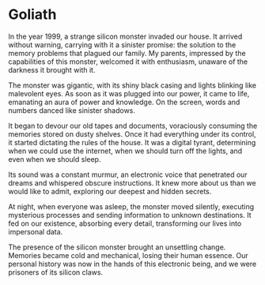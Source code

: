 # Goliath

In the year 1999, a strange silicon monster invaded our house. It arrived without warning, carrying with it a sinister promise: the solution to the memory problems that plagued our family. My parents, impressed by the capabilities of this monster, welcomed it with enthusiasm, unaware of the darkness it brought with it.

The monster was gigantic, with its shiny black casing and lights blinking like malevolent eyes. As soon as it was plugged into our power, it came to life, emanating an aura of power and knowledge. On the screen, words and numbers danced like sinister shadows.

It began to devour our old tapes and documents, voraciously consuming the memories stored on dusty shelves. Once it had everything under its control, it started dictating the rules of the house. It was a digital tyrant, determining when we could use the internet, when we should turn off the lights, and even when we should sleep.

Its sound was a constant murmur, an electronic voice that penetrated our dreams and whispered obscure instructions. It knew more about us than we would like to admit, exploring our deepest and hidden secrets.

At night, when everyone was asleep, the monster moved silently, executing mysterious processes and sending information to unknown destinations. It fed on our existence, absorbing every detail, transforming our lives into impersonal data.

The presence of the silicon monster brought an unsettling change. Memories became cold and mechanical, losing their human essence. Our personal history was now in the hands of this electronic being, and we were prisoners of its silicon claws.